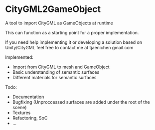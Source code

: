 # CityGML2GameObject
A tool to import CityGML as GameObjects at runtime

This can function as a starting point for a proper implementation.

If you need help implementing it or developing a solution based on Unity/CityGML feel free to contact me at tjaenichen gmail.com

Implemented:

- Import from CityGML to mesh and GameObject
- Basic understanding of semantic surfaces
- Different materials for semantic surfaces

Todo:

- Documentation
- Bugfixing (Unproccessed surfaces are added under the root of the scene)
- Textures
- Refactoring, SoC
- ...
